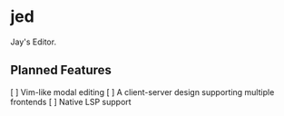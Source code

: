 # jed

Jay's Editor.

## Planned Features

[ ] Vim-like modal editing
[ ] A client-server design supporting multiple frontends
[ ] Native LSP support
